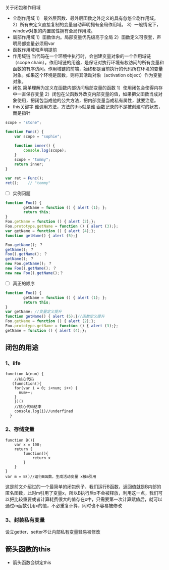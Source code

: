 关于闭包和作用域
* 全剧作用域
	1） 最外层函数、最外层函数之外定义的具有忽悠全剧作用域。
	2）所有未定义直接复制的变量自动声明拥有全局作用域。
	3）一般情况下，window对象的内置属性拥有全局作用域。
* 局部作用域
	1）函数体内。局部变量优先级高于全局
	2）函数定义可嵌套，声明局部变量必须用var
* 函数作用域和声明提前
* 作用域链
当代码在一个环境中执行时，会创建变量对象的一个作用域链（scope chain）。作用域链的用途，是保证对执行环境有权访问的所有变量和函数的有序访问。作用域链的前端，始终都是当前执行的代码所在环境的变量对象。如果这个环境是函数，则将其活动对象（activation object）作为变量对象。
* 闭包
简单理解为定义在函数内部访问局部变量的函数
1）使用闭包会使得内存中一直保存变量
2）闭包在父函数外改变内部变量的值，如果把父函数当成对象使用，把闭包当成他的公共方法，把内部变量当成私有属性，就要注意。
* this关键字
谁调用方法，方法的this就是谁
函数记录的不是被创建时的状态，而是指针
```javascript
scope = "stone";

function Func() {
    var scope = "sophie";

    function inner() {
        console.log(scope);
    }
    scope = "tommy";
    return inner;
}

var ret = Func();
ret();    // "tommy"
```

- [ ] 实例问题
```javascript
function Foo() { 
		getName = function () { alert (1); }; 
		return this; 
} 
Foo.getName = function () { alert (2);}; 
Foo.prototype.getName = function () { alert (3);}; 
var getName = function () { alert (4);}; 
function getName() { alert (5);}

Foo.getName(); ？
getName(); ？
Foo().getName(); ？
getName(); ？
new Foo.getName(); ？
new Foo().getName(); ？
new new Foo().getName();？
```

- [ ] 真正的顺序
```javascript
function Foo() { 
		getName = function () { alert (1); }; 
		return this; 
} 
var getName; //变量定义提升
function getName() { alert (5);}//函数定义提升
Foo.getName = function () { alert (2);}; 
Foo.prototype.getName = function () { alert (3);}; 
getName = function () { alert (4);}; 
```


## 闭包的用途
### 1、iife
```
function A(num) {
    //核心代码
   (funnction(){
    for(var i = 0; i<num; i++) {
      num++;
    }
    })()
    //核心代码结束
    console.log(i)//underfined
  }
```
### 2、存储变量
```
function B(){
    var x = 100;
    return {
        function(){
            return x
        }
    }
}
var m = B()//运行B函数，生成活动变量 x被m引用
```
这是前文介绍过的一个最简单的闭包例子，我们运行B函数，返回值就是B内部的匿名函数，此时m引用了变量x，所以B执行后x不会被释放，利用这一点，我们可以把比较重要或者计算耗费很大的值存在x中，只需要第一次计算赋值后，就可以通过m函数引用x的值，不必重复计算，同时也不容易被修改
### 3、封装私有变量
设立getter、setter不让内部私有变量轻易被修改


## 箭头函数的this
* 箭头函数会绑定this